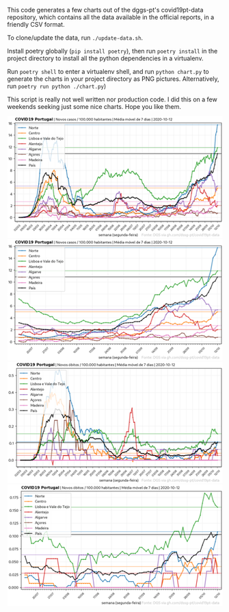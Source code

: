 This code generates a few charts out of the dggs-pt's covid19pt-data repository, which contains all the data available in the official reports, in a friendly CSV format.

To clone/update the data, run `./update-data.sh`.

Install poetry globally (`pip install poetry`), then run `poetry install` in the project directory to install all the python dependencies in a virtualenv.

Run `poetry shell` to enter a virtualenv shell, and run `python chart.py` to generate the charts in your project directory as PNG pictures. Alternatively, run `poetry run python ./chart.py`)

This script is really not well written nor production code. I did this on a few weekends seeking just some nice charts. Hope you like them.

![](output/newcases.png)
![](output/newcases_90d.png)
![](output/newdeaths.png)
![](output/newdeaths_90d.png)
